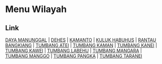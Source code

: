 # Menu Wilayah

## Link

[DAYA MANUNGGAL](https://github.com/gigit-pemilu/pemilu-2024-62-kalimantan-tengah/tree/main/pileg-dpr/hitung-suara/sub/62-kalimantan-tengah/sub/06-katingan/sub/06-sanaman-mantikei/sub/2020-daya-manunggal)
 | 
[DEHES](https://github.com/gigit-pemilu/pemilu-2024-62-kalimantan-tengah/tree/main/pileg-dpr/hitung-suara/sub/62-kalimantan-tengah/sub/06-katingan/sub/06-sanaman-mantikei/sub/2001-dehes)
 | 
[KAMANTO](https://github.com/gigit-pemilu/pemilu-2024-62-kalimantan-tengah/tree/main/pileg-dpr/hitung-suara/sub/62-kalimantan-tengah/sub/06-katingan/sub/06-sanaman-mantikei/sub/2005-kamanto)
 | 
[KULUK HABUHUS](https://github.com/gigit-pemilu/pemilu-2024-62-kalimantan-tengah/tree/main/pileg-dpr/hitung-suara/sub/62-kalimantan-tengah/sub/06-katingan/sub/06-sanaman-mantikei/sub/2006-kuluk-habuhus)
 | 
[RANTAU BANGKIANG](https://github.com/gigit-pemilu/pemilu-2024-62-kalimantan-tengah/tree/main/pileg-dpr/hitung-suara/sub/62-kalimantan-tengah/sub/06-katingan/sub/06-sanaman-mantikei/sub/2021-rantau-bangkiang)
 | 
[TUMBANG ATEI](https://github.com/gigit-pemilu/pemilu-2024-62-kalimantan-tengah/tree/main/pileg-dpr/hitung-suara/sub/62-kalimantan-tengah/sub/06-katingan/sub/06-sanaman-mantikei/sub/2012-tumbang-atei)
 | 
[TUMBANG KAMAN](https://github.com/gigit-pemilu/pemilu-2024-62-kalimantan-tengah/tree/main/pileg-dpr/hitung-suara/sub/62-kalimantan-tengah/sub/06-katingan/sub/06-sanaman-mantikei/sub/2003-tumbang-kaman)
 | 
[TUMBANG KANEI](https://github.com/gigit-pemilu/pemilu-2024-62-kalimantan-tengah/tree/main/pileg-dpr/hitung-suara/sub/62-kalimantan-tengah/sub/06-katingan/sub/06-sanaman-mantikei/sub/2007-tumbang-kanei)
 | 
[TUMBANG KAWEI](https://github.com/gigit-pemilu/pemilu-2024-62-kalimantan-tengah/tree/main/pileg-dpr/hitung-suara/sub/62-kalimantan-tengah/sub/06-katingan/sub/06-sanaman-mantikei/sub/2009-tumbang-kawei)
 | 
[TUMBANG LABEHU](https://github.com/gigit-pemilu/pemilu-2024-62-kalimantan-tengah/tree/main/pileg-dpr/hitung-suara/sub/62-kalimantan-tengah/sub/06-katingan/sub/06-sanaman-mantikei/sub/2002-tumbang-labehu)
 | 
[TUMBANG MANGARA](https://github.com/gigit-pemilu/pemilu-2024-62-kalimantan-tengah/tree/main/pileg-dpr/hitung-suara/sub/62-kalimantan-tengah/sub/06-katingan/sub/06-sanaman-mantikei/sub/2010-tumbang-mangara)
 | 
[TUMBANG MANGGO](https://github.com/gigit-pemilu/pemilu-2024-62-kalimantan-tengah/tree/main/pileg-dpr/hitung-suara/sub/62-kalimantan-tengah/sub/06-katingan/sub/06-sanaman-mantikei/sub/2004-tumbang-manggo)
 | 
[TUMBANG PANGKA](https://github.com/gigit-pemilu/pemilu-2024-62-kalimantan-tengah/tree/main/pileg-dpr/hitung-suara/sub/62-kalimantan-tengah/sub/06-katingan/sub/06-sanaman-mantikei/sub/2011-tumbang-pangka)
 | 
[TUMBANG TARANEI](https://github.com/gigit-pemilu/pemilu-2024-62-kalimantan-tengah/tree/main/pileg-dpr/hitung-suara/sub/62-kalimantan-tengah/sub/06-katingan/sub/06-sanaman-mantikei/sub/2008-tumbang-taranei)

